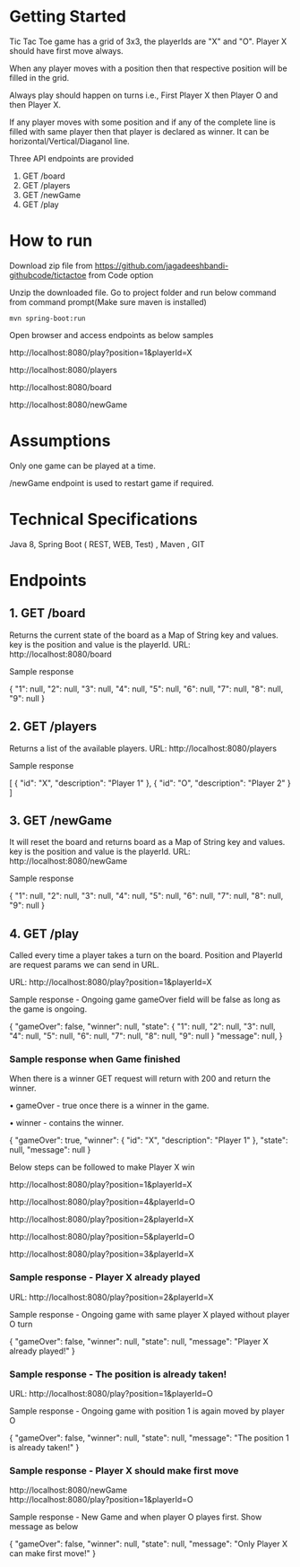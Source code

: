 # Getting Started

Tic Tac Toe game has a grid of 3x3, the playerIds are "X" and "O". Player X should have first move always.

When any player moves with a position then that respective position will be filled in the grid.

Always play should happen on turns i.e., First Player X then Player O and then Player X.

If any player moves with some position and if any of the complete line is filled with same player then that player is declared as winner. It can be horizontal/Vertical/Diaganol line.

Three API endpoints are provided

1.	GET /board
2.	GET /players
3.  GET /newGame
4.	GET /play

# How to run

Download zip file from https://github.com/jagadeeshbandi-githubcode/tictactoe from Code option

Unzip the downloaded file. Go to project folder and run below command from command prompt(Make sure maven is installed)

	mvn spring-boot:run

Open browser and access endpoints as below samples

http://localhost:8080/play?position=1&playerId=X

http://localhost:8080/players

http://localhost:8080/board

http://localhost:8080/newGame


# Assumptions

Only one game can be played at a time. 

/newGame endpoint is used to restart game if required.

# Technical Specifications

Java 8, Spring Boot ( REST, WEB, Test) , Maven , GIT

# Endpoints

## 1. GET /board

Returns the current state of the board as a Map of String key and values. key is the position and value is the playerId.
URL: http://localhost:8080/board

Sample response

{
    "1": null,
    "2": null,
    "3": null,
    "4": null,
    "5": null,
    "6": null,
    "7": null,
    "8": null,
    "9": null
}

## 2. GET /players

Returns a list of the available players.
URL: http://localhost:8080/players

Sample response

[
    {
        "id": "X",
        "description": "Player 1"
    },
    {
        "id": "O",
        "description": "Player 2"
    }
]


## 3. GET /newGame

It will reset the board and returns board as a Map of String key and values. key is the position and value is the playerId.
URL: http://localhost:8080/newGame

Sample response

{
    "1": null,
    "2": null,
    "3": null,
    "4": null,
    "5": null,
    "6": null,
    "7": null,
    "8": null,
    "9": null
}


## 4. GET /play

Called every time a player takes a turn on the board. Position and PlayerId are request params we can send in URL.

URL: http://localhost:8080/play?position=1&playerId=X

Sample response - Ongoing game gameOver field will be false as long as the game is ongoing.

{
    "gameOver": false,
    "winner": null,
    "state": {
		"1": null,
		"2": null,
		"3": null,
		"4": null,
		"5": null,
		"6": null,
		"7": null,
		"8": null,
		"9": null
    }
	"message": null,
}


### Sample response when Game finished

When there is a winner GET request will return with 200 and return the winner.


•	gameOver - true once there is a winner in the game.

•	winner - contains the winner.

{
    "gameOver": true,
    "winner": {
        "id": "X",
        "description": "Player 1"
    },
    "state": null,
	"message": null
}

Below steps can be followed to make Player X win

http://localhost:8080/play?position=1&playerId=X

http://localhost:8080/play?position=4&playerId=O

http://localhost:8080/play?position=2&playerId=X

http://localhost:8080/play?position=5&playerId=O

http://localhost:8080/play?position=3&playerId=X

### Sample response - Player X already played

URL: http://localhost:8080/play?position=2&playerId=X

Sample response - Ongoing game with same player X played without player O turn

{
	"gameOver": false,
    "winner": null,
    "state": null,
	"message": "Player X already played!"
}



### Sample response - The position is already taken!

URL: http://localhost:8080/play?position=1&playerId=O

Sample response - Ongoing game with position 1 is again moved by player O

{
	"gameOver": false,
    "winner": null,
    "state": null,
	"message": "The position 1 is already taken!"
}


### Sample response - Player X should make first move

http://localhost:8080/newGame <br/>
http://localhost:8080/play?position=1&playerId=O

Sample response - New Game and when player O playes first. Show message as below

{
	"gameOver": false,
    "winner": null,
    "state": null,
	"message": "Only Player X can make first move!"
}




